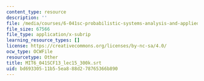 ```yaml
---
content_type: resource
description: ''
file: /media/courses/6-041sc-probabilistic-systems-analysis-and-applied-probability-fall-2013/bd69330511b55ea888d278765366b890_MIT6_041SCF13_lec15_300k.vtt
file_size: 67566
file_type: application/x-subrip
learning_resource_types: []
license: https://creativecommons.org/licenses/by-nc-sa/4.0/
ocw_type: OCWFile
resourcetype: Other
title: MIT6_041SCF13_lec15_300k.srt
uid: bd693305-11b5-5ea8-88d2-78765366b890
---
```

